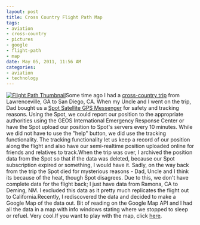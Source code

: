 ```yaml
--- 
layout: post
title: Cross Country Flight Path Map
tags: 
- aviation
- cross-country
- pictures
- google
- flight-path
- map
date: May 05, 2011, 11:56 AM
categories: 
- aviation
- technology
---
```

[![](http://www.tanner-smith.com/wp-content/uploads/2011/05/Screen-shot-2011-05-25-at-11.49.43-AM.png "Flight Path Thumbnail")](http://www.tanner-smith.com/wp-content/uploads/2011/05/FlightPath.html)Some time ago I had a [cross-country trip](http://airborne.revenir.org/) from Lawrenceville, GA to San Diego, CA. When my Uncle and I went on the trip, Dad bought us a [Spot Satellite GPS Messenger](http://www.findmespot.com/en/) for safety and tracking reasons. Using the Spot, we could report our position to the appropriate authorities using the GEOS International Emergency Response Center or have the Spot upload our position to Spot's servers every 10 minutes. While we did not have to use the "help" button, we did use the tracking functionality. The tracking functionality let us keep a record of our position along the flight and also have our semi-realtime position uploaded online for friends and relatives to track.When the trip was over, I archived the position data from the Spot so that if the data was deleted, because our Spot subscription expired or something, I would have it. Sadly, on the way back from the trip the Spot died for mysterious reasons - Dad, Uncle and I think its because of the heat, though Spot disagrees. Due to this, we don't have complete data for the flight back; I just have data from Ramona, CA to Deming, NM. I excluded this data as it pretty much replicates the flight out to California.Recently, I rediscovered the data and decided to make a Google Map of the data out. Bit of reading on the Google Map API and I had all the data in a map with info windows stating where we stopped to sleep or refuel. Very cool.If you want to play with the map, click [here](http://www.tanner-smith.com/wp-content/uploads/2011/05/FlightPath.html).
